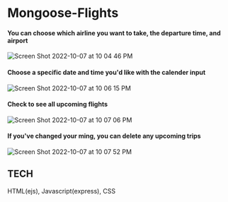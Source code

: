 # Mongoose-Flights


#### You can choose which airline you want to take, the departure time, and airport

![Screen Shot 2022-10-07 at 10 04 46 PM](https://user-images.githubusercontent.com/112985816/194689695-d9c3231e-cd62-46af-a878-cf483e5e19de.png)


#### Choose a specific date and time you'd like with the calender input

![Screen Shot 2022-10-07 at 10 06 15 PM](https://user-images.githubusercontent.com/112985816/194689701-c232e894-7e4d-46b1-8c85-df0a282da507.png)


#### Check to see all upcoming flights

![Screen Shot 2022-10-07 at 10 07 06 PM](https://user-images.githubusercontent.com/112985816/194689706-db029155-f17c-4c9a-b994-11e906937630.png)


#### If you've changed your ming, you can delete any upcoming trips

![Screen Shot 2022-10-07 at 10 07 52 PM](https://user-images.githubusercontent.com/112985816/194689710-86db718a-846c-41a8-baf0-5b8040330613.png)

## TECH
HTML(ejs), Javascript(express), CSS
